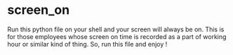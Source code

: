 # screen_on

Run this python file on your shell and your screen will always be on.
This is for those employees whose screen on time is recorded as a part of working hour or similar kind of thing.
So, run this file and enjoy !
